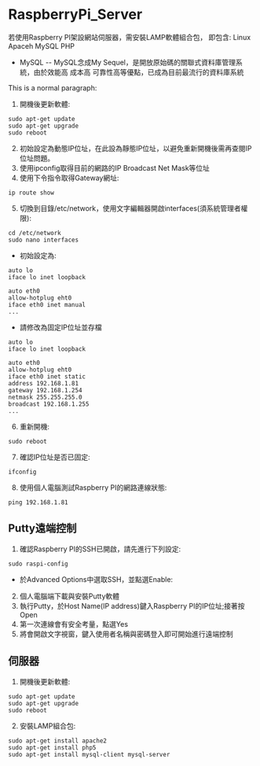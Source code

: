 # RaspberryPi_Server
若使用Raspberry PI架設網站伺服器，需安裝LAMP軟體組合包，
即包含: Linux Apaceh MySQL PHP

- MySQL
-- MySQL念成My Sequel，是開放原始碼的關聯式資料庫管理系統，由於效能高 成本高 可靠性高等優點，已成為目前最流行的資料庫系統
<p>This is a normal paragraph:</p>

1. 開機後更新軟體:
<pre><code>sudo apt-get update
sudo apt-get upgrade
sudo reboot
</code></pre>
2. 初始設定為動態IP位址，在此設為靜態IP位址，以避免重新開機後需再查閱IP位址問題。
3. 使用ipconfig取得目前的網路的IP Broadcast Net Mask等位址
4. 使用下令指令取得Gateway網址:
<pre><code>ip route show
</code></pre>
5. 切換到目錄/etc/network，使用文字編輯器開啟interfaces(須系統管理者權限):
<pre><code>cd /etc/network
sudo nano interfaces
</code></pre>
- 初始設定為:
<pre><code>auto lo
iface lo inet loopback

auto eth0
allow-hotplug eht0
iface eth0 inet manual
...
</code></pre>
- 請修改為固定IP位址並存檔
<pre><code>auto lo
iface lo inet loopback

auto eth0
allow-hotplug eht0
iface eth0 inet static
address 192.168.1.81
gateway 192.168.1.254
netmask 255.255.255.0
broadcast 192.168.1.255
...
</code></pre>
6. 重新開機:
<pre><code>sudo reboot
</code></pre>
7. 確認IP位址是否已固定:
<pre><code>ifconfig
</code></pre>
8. 使用個人電腦測試Raspberry PI的網路連線狀態:
<pre><code>ping 192.168.1.81
</code></pre>

## Putty遠端控制
1. 確認Raspberry PI的SSH已開啟，請先進行下列設定:
<pre><code>sudo raspi-config
</code></pre>
- 於Advanced Options中選取SSH，並點選Enable:
2. 個人電腦端下載與安裝Putty軟體
3. 執行Putty，於Host Name(IP address)鍵入Raspberry PI的IP位址;接著按Open
4. 第一次連線會有安全考量，點選Yes
5. 將會開啟文字視窗，鍵入使用者名稱與密碼登入即可開始進行遠端控制

## 伺服器
1. 開機後更新軟體:
<pre><code>sudo apt-get update
sudo apt-get upgrade
sudo reboot
</code></pre>
2. 安裝LAMP組合包:
<pre><code>sudo apt-get install apache2
sudo apt-get install php5
sudo apt-get install mysql-client mysql-server
</code></pre>
